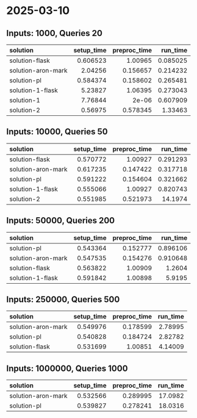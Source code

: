 # 2025-03-10

## Inputs: 1000, Queries 20

| solution           |   setup_time |   preproc_time |   run_time |
|:-------------------|-------------:|---------------:|-----------:|
| solution-flask     |     0.606523 |       1.00965  |   0.085025 |
| solution-aron-mark |     2.04256  |       0.156657 |   0.214232 |
| solution-pl        |     0.584374 |       0.158602 |   0.265481 |
| solution-1-flask   |     5.23827  |       1.06395  |   0.273043 |
| solution-1         |     7.76844  |       2e-06    |   0.607909 |
| solution-2         |     0.56975  |       0.578345 |   1.33463  |

## Inputs: 10000, Queries 50

| solution           |   setup_time |   preproc_time |   run_time |
|:-------------------|-------------:|---------------:|-----------:|
| solution-flask     |     0.570772 |       1.00927  |   0.291293 |
| solution-aron-mark |     0.617235 |       0.147422 |   0.317718 |
| solution-pl        |     0.591222 |       0.154604 |   0.321662 |
| solution-1-flask   |     0.555066 |       1.00927  |   0.820743 |
| solution-2         |     0.551985 |       0.521973 |  14.1974   |

## Inputs: 50000, Queries 200

| solution           |   setup_time |   preproc_time |   run_time |
|:-------------------|-------------:|---------------:|-----------:|
| solution-pl        |     0.543364 |       0.152777 |   0.896106 |
| solution-aron-mark |     0.547535 |       0.154276 |   0.910648 |
| solution-flask     |     0.563822 |       1.00909  |   1.2604   |
| solution-1-flask   |     0.591842 |       1.00898  |   5.9195   |

## Inputs: 250000, Queries 500

| solution           |   setup_time |   preproc_time |   run_time |
|:-------------------|-------------:|---------------:|-----------:|
| solution-aron-mark |     0.549976 |       0.178599 |    2.78995 |
| solution-pl        |     0.540828 |       0.184724 |    2.82782 |
| solution-flask     |     0.531699 |       1.00851  |    4.14009 |

## Inputs: 1000000, Queries 1000

| solution           |   setup_time |   preproc_time |   run_time |
|:-------------------|-------------:|---------------:|-----------:|
| solution-aron-mark |     0.532566 |       0.289995 |    17.0982 |
| solution-pl        |     0.539827 |       0.278241 |    18.0316 |